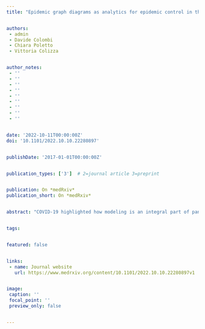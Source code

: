 ```yaml
---
title: "Epidemic graph diagrams as analytics for epidemic control in the data-rich era"


authors:
 - admin
 - Davide Colombi
 - Chiara Poletto
 - Vittoria Colizza


author_notes:
 - ''
 - ''
 - ''
 - ''
 - ''
 - ''
 - ''
 - ''
 - ''


date: '2022-10-11T00:00:00Z'
doi: '10.1101/2022.10.10.22280897'


publishDate: '2017-01-01T00:00:00Z'


publication_types: ['3']  # 2=journal article 3=preprint


publication: On *medRxiv*
publication_short: On *medRxiv*


abstract: "COVID-19 highlighted how modeling is an integral part of pandemic response. But it also exposed fundamental methodological challenges. As high-resolution data on disease progression, epidemic surveillance, and host behavior are now available, can models turn them into accurate epidemic estimates and reliable public health recommendations? Take the epidemic threshold, which estimates the potential for an infection to spread in a host population, quantifying epidemic risk throughout epidemic emergence, mitigation, and control. While models increasingly integrated realistic host contacts, no parallel development occurred with matching detail in disease progression and interventions. This narrowed the use of the epidemic threshold to oversimplified disease and control descriptions. Here, we introduce the epidemic graph diagrams (EGDs), novel representations to compute the epidemic threshold directly from arbitrarily complex data on contacts, disease and control efforts. We define a grammar of diagram operations to decompose, compare, simplify models, extracting new theoretical understanding and improving computational efficiency. We test EGDs on two public health challenges, influenza and sexually transmitted infections, to (i) explain the emergence of resistant influenza variants in the 2007-2008 season, and (ii) demonstrate that neglecting non-infectious prodromic stages biases the predicted epidemic risk, compromising control. EGDs are however general, and increase the performance of mathematical modeling to respond to present and future public health challenges."


tags:


featured: false


links:
 - name: Journal website
   url: https://www.medrxiv.org/content/10.1101/2022.10.10.22280897v1


image:
 caption: ''
 focal_point: ''
 preview_only: false


---
```

